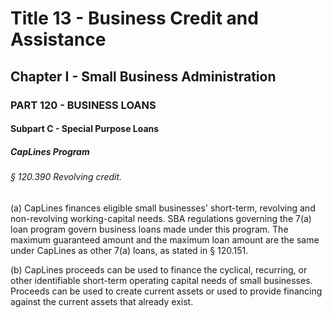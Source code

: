 
# Title 13 - Business Credit and Assistance
## Chapter I - Small Business Administration
### PART 120 - BUSINESS LOANS
#### Subpart C - Special Purpose Loans
##### CapLines Program
###### § 120.390 Revolving credit.

(a) CapLines finances eligible small businesses' short-term, revolving and non-revolving working-capital needs. SBA regulations governing the 7(a) loan program govern business loans made under this program. The maximum guaranteed amount and the maximum loan amount are the same under CapLines as other 7(a) loans, as stated in § 120.151.

(b) CapLines proceeds can be used to finance the cyclical, recurring, or other identifiable short-term operating capital needs of small businesses. Proceeds can be used to create current assets or used to provide financing against the current assets that already exist.
